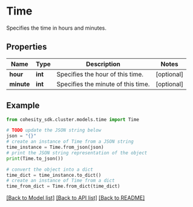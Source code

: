 # Time

Specifies the time in hours and minutes.

## Properties

Name | Type | Description | Notes
------------ | ------------- | ------------- | -------------
**hour** | **int** | Specifies the hour of this time. | [optional] 
**minute** | **int** | Specifies the minute of this time. | [optional] 

## Example

```python
from cohesity_sdk.cluster.models.time import Time

# TODO update the JSON string below
json = "{}"
# create an instance of Time from a JSON string
time_instance = Time.from_json(json)
# print the JSON string representation of the object
print(Time.to_json())

# convert the object into a dict
time_dict = time_instance.to_dict()
# create an instance of Time from a dict
time_from_dict = Time.from_dict(time_dict)
```
[[Back to Model list]](../README.md#documentation-for-models) [[Back to API list]](../README.md#documentation-for-api-endpoints) [[Back to README]](../README.md)


